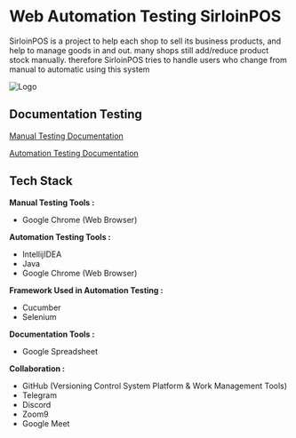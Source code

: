 
# Web Automation Testing SirloinPOS

SirloinPOS is a project to help each shop to sell its business products, and help to manage goods in and out. many shops still add/reduce product stock manually. therefore SirloinPOS tries to handle users who change from manual to automatic using this system


![Logo](https://sirloin-pos.vercel.app/assets/logo-07cbfc70.png)


## Documentation Testing

[Manual Testing Documentation](https://docs.google.com/spreadsheets/d/1SsXwybOli05DzAbmcqJNF-ibvDVIHQM7HuWgVPIsu68/edit#gid=341426592)

[Automation Testing Documentation](https://github.com/ALTA-CAPSTONE-GROUP1-SirloinPOSApp/SIRLOIN-TESTING-WEB-AUTOMATION)


## Tech Stack

**Manual Testing Tools :** 

* Google Chrome (Web Browser)


**Automation Testing Tools :** 

* IntellijIDEA
* Java
* Google Chrome (Web Browser)

**Framework Used in Automation Testing :** 

* Cucumber
* Selenium

**Documentation Tools :** 

* Google Spreadsheet

**Collaboration :** 

* GitHub (Versioning Control System Platform & Work Management Tools)
* Telegram
* Discord
* Zoom9
* Google Meet
